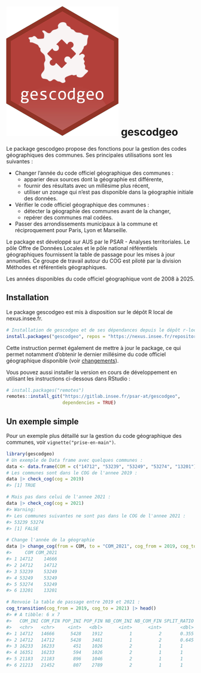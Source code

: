 
<!-- README.md is generated from README.Rmd. Please edit that file -->

# <img src="man/figures/logo.png" class="logo" alt=""/> gescodgeo

Le package gescodgeo propose des fonctions pour la gestion des codes
géographiques des communes. Ses principales utilisations sont les
suivantes :

- Changer l’année du code officiel géographique des communes :
  - apparier deux sources dont la géographie est différente,
  - fournir des résultats avec un millésime plus récent,
  - utiliser un zonage qui n’est pas disponible dans la géographie
    initiale des données.
- Vérifier le code officiel géographique des communes :
  - détecter la géographie des communes avant de la changer,
  - repérer des communes mal codées.
- Passer des arrondissements municipaux à la commune et réciproquement
  pour Paris, Lyon et Marseille.

Le package est développé sur AUS par le PSAR - Analyses territoriales.
Le pôle Offre de Données Locales et le pôle national référentiels
géographiques fournissent la table de passage pour les mises à jour
annuelles. Ce groupe de travail autour du COG est piloté par la division
Méthodes et référentiels géographiques.

Les années disponibles du code officiel géographique vont de 2008 à
2025.

<!-- Sur ces sujets, d’autres ressources plus complètes sont disponibles :  -->
<!-- - API DonneesLocales et Métadonnées de l'Insee (https://api.insee.fr/catalogue/) -->
<!-- - Package `CogR` (https://gitlab.insee.fr/kmb8un/cogr) -->
<!-- - Package `COGugaison` (https://github.com/antuki/COGugaison) -->
<!-- Le package s'appuie sur des données du site Insee.fr :  -->
<!-- -  Tables d’appartenance et de passage (https://www.insee.fr/fr/information/2028028) -->
<!-- -  Historique des populations légales (https://www.insee.fr/fr/statistiques/2522602) -->

## Installation

Le package gescodgeo est mis à disposition sur le dépôt R local de
nexus.insee.fr.

``` r
# Installation de gescodgeo et de ses dépendances depuis le dépôt r-local
install.packages("gescodgeo", repos = "https://nexus.insee.fr/repository/r-public/")
```

Cette instruction permet également de mettre à jour le package, ce qui
permet notamment d’obtenir le dernier millésime du code officiel
géographique disponible (voir [changements](./news/index.html)).

Vous pouvez aussi installer la version en cours de développement en
utilisant les instructions ci-dessous dans RStudio :

``` r
# install.packages("remotes")
remotes::install_git("https://gitlab.insee.fr/psar-at/gescodgeo",
                     dependencies = TRUE)
```

## Un exemple simple

Pour un exemple plus détaillé sur la gestion du code géographique des
communes, voir `vignette("prise-en-main")`.

``` r
library(gescodgeo)
# Un exemple de Data frame avec quelques communes :
data <- data.frame(COM = c("14712", "53239", "53249", "53274", "13201"))
# Les communes sont dans le COG de l'annee 2019 :
data |> check_cog(cog = 2019) 
#> [1] TRUE
```

``` r
# Mais pas dans celui de l'annee 2021 :
data |> check_cog(cog = 2021) 
#> Warning: 
#> Les communes suivantes ne sont pas dans le COG de l'annee 2021 : 
#> 53239 53274
#> [1] FALSE
```

``` r
# Change l'année de la géographie
data |> change_cog(from = COM, to = "COM_2021", cog_from = 2019, cog_to = 2021)
#>     COM COM_2021
#> 1 14712    14666
#> 2 14712    14712
#> 3 53239    53249
#> 4 53249    53249
#> 5 53274    53249
#> 6 13201    13201
```

``` r
# Renvoie la table de passage entre 2019 et 2021 :
cog_transition(cog_from = 2019, cog_to = 2021) |> head()
#> # A tibble: 6 x 7
#>   COM_INI COM_FIN POP_INI POP_FIN NB_COM_INI NB_COM_FIN SPLIT_RATIO
#>   <chr>   <chr>     <int>   <dbl>      <int>      <int>       <dbl>
#> 1 14712   14666      5428    1912          1          2       0.355
#> 2 14712   14712      5428    3481          1          2       0.645
#> 3 16233   16233       451    1026          2          1       1    
#> 4 16351   16233       594    1026          2          1       1    
#> 5 21183   21183       896    1046          2          1       1    
#> 6 21213   21452       807    2789          2          1       1
```
